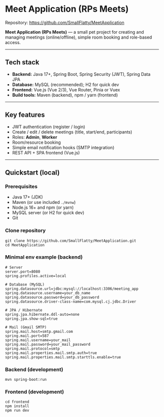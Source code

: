 # Meet Application (RPs Meets)

Repository: https://github.com/SmallFlatty/MeetApplication

**Meet Application (RPs Meets)** — a small pet project for creating and managing meetings (online/offline), simple room booking and role-based access.

---

## Tech stack
- **Backend:** Java 17+, Spring Boot, Spring Security (JWT), Spring Data JPA  
- **Database:** MySQL (recommended); H2 for quick dev  
- **Frontend:** Vue.js (Vue 2/3), Vue Router, Pinia or Vuex  
- **Build tools:** Maven (backend), npm / yarn (frontend)

---

## Key features
- JWT authentication (register / login)  
- Create / edit / delete meetings (title, start/end, participants)  
- Roles: **Admin**, **Worker**  
- Room/resource booking  
- Simple email notification hooks (SMTP integration)  
- REST API + SPA frontend (Vue.js)

---

## Quickstart (local)

### Prerequisites
- Java 17+ (JDK)  
- Maven (or use included `./mvnw`)  
- Node.js 16+ and npm (or yarn)  
- MySQL server (or H2 for quick dev)  
- Git

### Clone repository
```
git clone https://github.com/SmallFlatty/MeetApplication.git
cd MeetApplication
```

### Minimal env example (backend)
```
# Server
server.port=8080
spring.profiles.active=local

# Database (MySQL)
spring.datasource.url=jdbc:mysql://localhost:3306/meeting_app
spring.datasource.username=your_db_name
spring.datasource.password=your_db_password
spring.datasource.driver-class-name=com.mysql.cj.jdbc.Driver

# JPA / Hibernate
spring.jpa.hibernate.ddl-auto=none
spring.jpa.show-sql=true

# Mail (Gmail SMTP)
spring.mail.host=smtp.gmail.com
spring.mail.port=587
spring.mail.username=your_mail
spring.mail.password=your_mail_password
spring.mail.protocol=smtp
spring.mail.properties.mail.smtp.auth=true
spring.mail.properties.mail.smtp.starttls.enable=true
```

### Backend (development)
```mvn spring-boot:run```

### Frontend (development)
```
cd frontend
npm install
npm run dev
```


